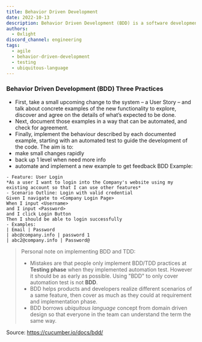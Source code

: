 ```yaml
---
title: Behavior Driven Development
date: 2022-10-13
description: Behavior Driven Development (BDD) is a software development process that encourages collaboration among developers, QA, and non-technical stakeholders.
authors:
  - 0xlight
discord_channel: engineering
tags:
  - agile
  - behavior-driven-development
  - testing
  - ubiquitous-language
---
```


### Behavior Driven Development (BDD) Three Practices

- First, take a small upcoming change to the system – a User Story – and talk about concrete examples of the new functionality to explore, discover and agree on the details of what’s expected to be done.
- Next, document those examples in a way that can be automated, and check for agreement.
- Finally, implement the behaviour described by each documented example, starting with an automated test to guide the development of the code.
The aim is to:
- make small changes rapidly
- back up 1 level when need more info
- automate and implement a new example to get feedback
BDD Example:

```
- Feature: User Login
*As a user I want to login into the Company's website using my existing account so that I can use other features*
- Scenario Outline: Login with valid credential
Given I navigate to <Company Login Page>
When I input <Username>
and I input <Password>
and I click Login Button
Then I should be able to login successfully
- Examples:
| Email | Password
| abc@company.info | password 1
| abc2@company.info | Password@
```

> Personal note on implementing BDD and TDD:
>
> - Mistakes are that people only implement BDD/TDD practices at **Testing phase** when they implemented automation test. However it should be as early as possible. Using "BDD" to only cover automation test is not **BDD**.
> - BDD helps products and developers realize different scenarios of a same feature, then cover as much as they could at requirement and implementation phase.
> - BDD borrows *ubiquitous language* concept from domain driven design so that everyone in the team can understand the term the same way.

Source: <https://cucumber.io/docs/bdd/>

